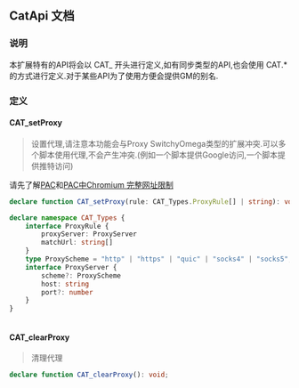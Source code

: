 ## CatApi 文档

### 说明

本扩展特有的API将会以 CAT_ 开头进行定义,如有同步类型的API,也会使用 CAT.* 的方式进行定义.对于某些API为了使用方便会提供GM的别名.



### 定义


#### CAT_setProxy
> 设置代理,请注意本功能会与Proxy SwitchyOmega类型的扩展冲突.可以多个脚本使用代理,不会产生冲突.(例如一个脚本提供Google访问,一个脚本提供推特访问)

请先了解[PAC](https://developer.mozilla.org/zh-CN/docs/Web/HTTP/Proxy_servers_and_tunneling/Proxy_Auto-Configuration_PAC_file)和[PAC中Chromium 完整网址限制](https://github.com/FelisCatus/SwitchyOmega/wiki/Chromium-%E5%AE%8C%E6%95%B4%E7%BD%91%E5%9D%80%E9%99%90%E5%88%B6)

```typescript
declare function CAT_setProxy(rule: CAT_Types.ProxyRule[] | string): void;

declare namespace CAT_Types {
    interface ProxyRule {
        proxyServer: ProxyServer
        matchUrl: string[]
    }
    type ProxyScheme = "http" | "https" | "quic" | "socks4" | "socks5";
    interface ProxyServer {
        scheme?: ProxyScheme
        host: string
        port?: number
    }
}
    
```



#### CAT_clearProxy

> 清理代理

```typescript
declare function CAT_clearProxy(): void;
```



